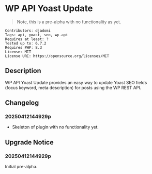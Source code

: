 # WP API Yoast Update

>Note, this is a pre-alpha with no functionality as yet.

```
Contributors: djadomi
Tags: api, yoast, seo, wp-api
Requires at least: ?
Tested up to: 6.7.2
Requires PHP: 8.3
License: MIT
License URI: https://opensource.org/licenses/MIT
```

## Description

WP API Yoast Update provides an easy way to update Yoast SEO fields (focus keyword, meta description) for posts using the WP REST API.

## Changelog

### 20250412144929p

* Skeleton of plugin with no functionality yet.

## Upgrade Notice

### 20250412144929p

Initial pre-alpha.
